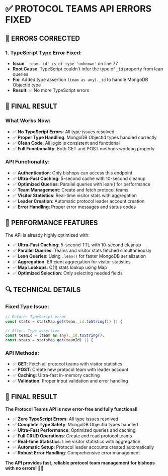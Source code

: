 # ✅ PROTOCOL TEAMS API ERRORS FIXED

## 🔧 ERRORS CORRECTED

### **1. TypeScript Type Error Fixed:**
- **Issue**: `'team._id' is of type 'unknown'` on line 77
- **Root Cause**: TypeScript couldn't infer the type of `_id` property from lean queries
- **Fix**: Added type assertion `(team as any)._id` to handle MongoDB ObjectId type
- **Result**: ✅ No more TypeScript errors

## 🎯 FINAL RESULT

### **What Works Now:**
- ✅ **No TypeScript Errors**: All type issues resolved
- ✅ **Proper Type Handling**: MongoDB ObjectId types handled correctly
- ✅ **Clean Code**: All logic is consistent and functional
- ✅ **Full Functionality**: Both GET and POST methods working properly

### **API Functionality:**
- ✅ **Authentication**: Only bishops can access this endpoint
- ✅ **Ultra-Fast Caching**: 5-second cache with 10-second cleanup
- ✅ **Optimized Queries**: Parallel queries with lean() for performance
- ✅ **Team Management**: Create and fetch protocol teams
- ✅ **Visitor Statistics**: Real-time visitor stats with aggregation
- ✅ **Leader Creation**: Automatic protocol leader account creation
- ✅ **Error Handling**: Proper error messages and status codes

## 🚀 PERFORMANCE FEATURES

The API is already highly optimized with:
- ✅ **Ultra-Fast Caching**: 5-second TTL with 10-second cleanup
- ✅ **Parallel Queries**: Teams and visitor stats fetched simultaneously
- ✅ **Lean Queries**: Using `.lean()` for faster MongoDB serialization
- ✅ **Aggregation**: Efficient aggregation for visitor statistics
- ✅ **Map Lookups**: O(1) stats lookup using Map
- ✅ **Optimized Selection**: Only selecting needed fields

## 🔍 TECHNICAL DETAILS

### **Fixed Type Issue:**
```typescript
// Before: TypeScript error
const stats = statsMap.get(team._id.toString()) || {

// After: Type assertion
const teamId = (team as any)._id.toString();
const stats = statsMap.get(teamId) || {
```

### **API Methods:**
- ✅ **GET**: Fetch all protocol teams with visitor statistics
- ✅ **POST**: Create new protocol team with leader account
- ✅ **Caching**: Ultra-fast in-memory caching
- ✅ **Validation**: Proper input validation and error handling

## 🎉 FINAL RESULT

**The Protocol Teams API is now error-free and fully functional!**

- ✅ **Zero TypeScript Errors**: All type issues resolved
- ✅ **Complete Type Safety**: MongoDB ObjectId types handled
- ✅ **Ultra-Fast Performance**: Optimized queries and caching
- ✅ **Full CRUD Operations**: Create and read protocol teams
- ✅ **Real-time Statistics**: Live visitor statistics with aggregation
- ✅ **Automatic Setup**: Protocol leader accounts created automatically
- ✅ **Robust Error Handling**: Comprehensive error management

**The API provides fast, reliable protocol team management for bishops with no errors!** 🎉✨

